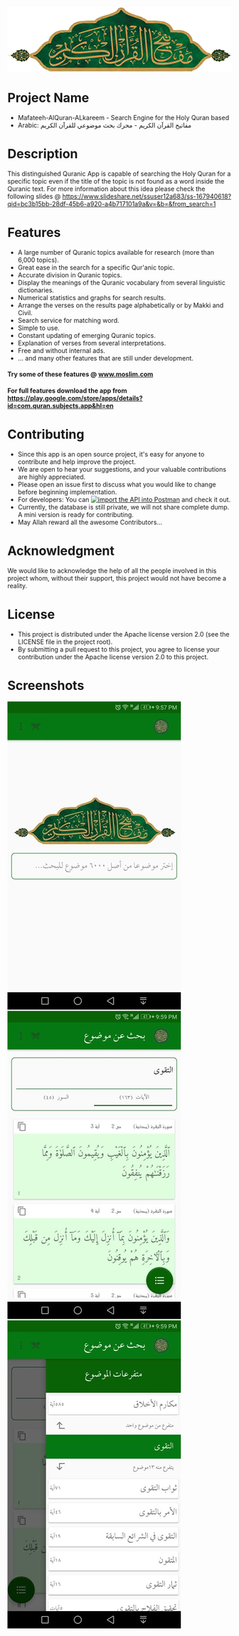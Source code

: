 
![Logo](Logo.png)

# Project Name
- Mafateeh-AlQuran-ALkareem - Search Engine for the Holy Quran based 
- Arabic: مفاتيح القرآن الكريم - محرك بحث موضوعي للقرآن الكريم  

# Description
This distinguished Quranic App is capable of searching the Holy Quran for a specific topic even if the title of the topic is not found as a word inside the Quranic text. For more information about this idea please check the following slides @ https://www.slideshare.net/ssuser12a683/ss-167940618?qid=bc3b15bb-28df-45b6-a920-a4b717101a9a&v=&b=&from_search=1 

# Features
- A large number of Quranic topics available for research (more than 6,000 topics).
- Great ease in the search for a specific Qur'anic topic.
- Accurate division in Quranic topics.
- Display the meanings of the Quranic vocabulary from several linguistic dictionaries.
- Numerical statistics and graphs for search results.
- Arrange the verses on the results page alphabetically or by Makki and Civil.
- Search service for matching word.
- Simple to use.
- Constant updating of emerging Quranic topics.
- Explanation of verses from several interpretations.
- Free and without internal ads.
- ... and many other features that are still under development.

#### Try some of these features @ www.moslim.com
#### For full features download the app from https://play.google.com/store/apps/details?id=com.quran.subjects.app&hl=en

# Contributing
- Since this app is an open source project, it's easy for anyone to contribute and help improve the project. 
- We are open to hear your suggestions, and your valuable contributions are highly appreciated.
- Please open an issue first to discuss what you would like to change before beginning implementation.
- For developers: You can [![import the API into Postman](https://run.pstmn.io/button.svg)](https://app.getpostman.com/run-collection/e542ebe3a2aec285cd6e) and check it out.
- Currently, the database is still private, we will not share complete dump. A mini version is ready for contributing.
- May Allah reward all the awesome Contributors...

# Acknowledgment
We would like to acknowledge the help of all the people involved in this project whom, without their support, this project would not have become a reality.

# License
- This project is distributed under the Apache license version 2.0 (see the LICENSE file in the project root).
- By submitting a pull request to this project, you agree to license your contribution under the Apache license version 2.0 to this project.

# Screenshots
![screen1](Screen1.jpg)
![screen2](screen2.jpg)
![screen21](screen21.jpg)
